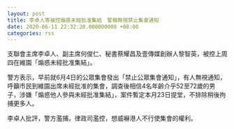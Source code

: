 ```yaml
---
layout: post
title: 李卓人等被控煽惑未經批准集結　警稱無視禁止集會通知
date: 2020-06-11 22:32:20.000000000 +08:00
categories: rss
---
```


支聯會主席李卓人、副主席何俊仁、秘書蔡耀昌及壹傳媒創辦人黎智英，被控上周四在維園「煽惑未經批准集結」。

警方表示，早前就6月4日的公眾集會發出「禁止公眾集會通知」，有人無視通知，呼籲市民到維園出席未經批准的集會，調查後相信4名年齡介乎52至72歲的男子，涉嫌「煽惑他人參與未經批准集結」，案件暫定本月23日提堂，不排除稍後拘捕更多人。 

李卓人批評，警方濫捕，律政司濫控，想威嚇港人不行使集會的權利。
